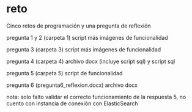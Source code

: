 # reto
Cinco retos de programación y una pregunta de reflexión

pregunta 1 y 2 (carpeta 1)
  script más imágenes de funcionalidad

pregunta 3 (carpeta 3)
  script más imágenes de funcionalidad


pregunta 4 (carpeta 4)
  archivo docx (incluye script sql) y script sql

pregunta 5 (carpeta 5)
  script de funcionalidad 

pregunta 6 (pregunta6_reflexion.docx)
  archivo docx

nota: solo falto validar el correcto funcionamiento de la respuesta 5, no cuento con instancia de conexión con ElasticSearch
  
